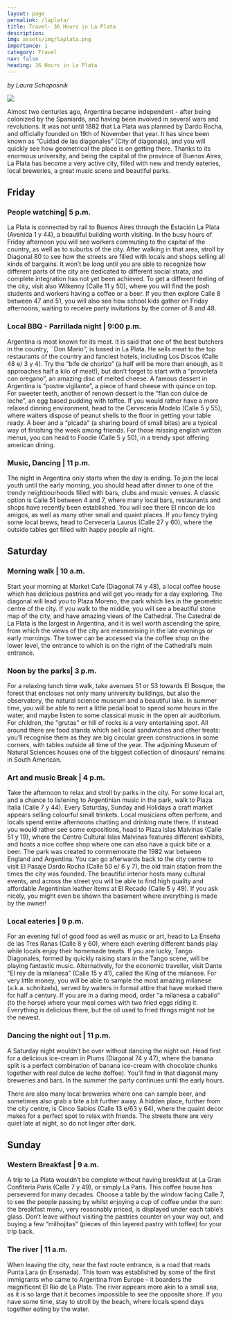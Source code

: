 ```yaml
---
layout: page
permalink: /laplata/
title: Travel- 36 Hours in La Plata
description: 
img: assets/img/laplata.png
importance: 1
category: Travel
nav: false
heading: 36 Hours in La Plata
---
```


*by Laura Schaposnik*

![]({{site.baseurl}}/assets/img/laplata.png)

Almost two centuries ago, Argentina became independent - after being colonized by the Spaniards, and having been involved in several wars and revolutions. It was not until 1882 that La Plata was planned by Dardo Rocha, and officially founded on 19th of November that year. It has since been known as “Cuidad de las diagonales” (City of diagonals), and you will quickly see how geometrical the place is on getting there. Thanks to its enormous university, and being the capital of the province of Buenos Aires, La Plata has become a very active city, filled with new and trendy eateries, local breweries, a great music scene and beautiful parks.

## Friday

### People watching| 5 p.m.

La Plata is connected by rail to Buenos Aires through the Estación La Plata (Avenida 1 y 44), a beautiful building worth visiting. In the busy hours of Friday afternoon you will see workers commuting to the capital of the country, as well as to suburbs of the city.  After walking in that area, stroll by Diagonal 80 to see how the streets are filled with locals and shops selling all kinds of bargains.  It won’t be long until you are able to recognize how different parts of the city are dedicated to different social strata, and complete integration has not yet been achieved. To get a different feeling of the city, visit also Wilkenny (Calle 11 y 50), where you will find the posh students and workers having a coffee or a beer. If you then explore Calle 8 between 47 and 51, you will also see how school kids gather on Friday afternoons, waiting to receive party invitations by the corner of 8 and 48.

### Local BBQ - Parrillada night | 9:00 p.m.

Argentina is most known for its meat. It is said that one of the best butchers in the country, ``Don Mario’’,  is based in La Plata. He sells meat to the top restaurants of the country and fanciest hotels, including Los Discos (Calle 48 e/ 3 y 4). Try the “bife de chorizo” (a half will be more than enough, as it approaches half a kilo of meat!), but don’t forget to start with a “provoleta con oregano”, an amazing disc of melted cheese. A famous dessert in Argentina is “postre vigilante”, a piece of hard cheese with quince on top. For sweeter teeth,  another of renown dessert is the “flan con dulce de leche”, an egg based pudding with toffee. If you would rather have a more relaxed dinning environment, head to the Cerveceria Modelo (Calle 5 y 55), where  waiters dispose of peanut shells to the floor in getting your table ready. A beer and a “picada" (a sharing board  of small bites) are a typical way of finishing the week among friends. For those missing english written menus, you can head to Foodie (Calle 5 y 50), in a trendy spot offering american dining.

### Music, Dancing | 11 p.m.

The night in Argentina only starts when the day is ending. To join the local youth until the early morning, you should head after dinner to one of the trendy neighbourhoods filled with bars, clubs and music venues. A classic option is Calle 51 between 4 and 7, where many local bars, restaurants and shops have recently been established. You will see there El rincon de los amigos, as well as many other small and quaint places. If you fancy trying some local brews, head to Cerveceria Laurus (Calle 27 y 60), where the outside tables get filled with happy people all night. 

## Saturday

### Morning walk | 10 a.m.

Start your morning at Market Cafe (Diagonal 74 y 48), a local coffee house which has delicious pastries and will get you ready for a day exploring. The diagonal will lead you to Plaza Moreno, the park which lies in the geometric centre of the city. If you walk to the middle, you will see a beautiful stone map of the city, and have amazing views of the Cathedral. The Catedral de La Plata is the largest in Argentina, and it is well worth ascending the spire, from which the views of the city are mesmerising in the late evenings or early mornings. The tower can be accessed via the coffee shop on the lower level, the entrance to which is on the right of the Cathedral’s main entrance.

### Noon by the parks| 3 p.m.

For a relaxing lunch time walk, take avenues 51 or 53 towards El Bosque, the forest that encloses not only many university buildings, but also the observatory, the natural science museum and a beautiful lake. In summer time, you will be able to rent a little pedal boat to spend some hours in the water, and maybe listen to some classical music in the open air auditorium. For children, the "grutas" or hill of rocks is a very entertaining spot. All around there are food stands which sell local sandwiches and other treats: you’ll recognise them as they are big circular green constructions in some corners, with tables outside all time of the year. The adjoining Museum of Natural Sciences houses one of the biggest collection of dinosaurs’ remains in South American.     

### Art and music Break | 4 p.m.

Take the afternoon to relax and stroll by parks in the city. For some local art, and a chance to listening to Argentinian music in the park, walk to Plaza Italia (Calle 7 y 44). Every Saturday, Sunday and Holidays a craft market appears selling colourful small trinkets. Local musicians often perform, and locals spend entire afternoons chatting and drinking mate there.  If instead you would rather see some expositions, head to Plaza Islas Malvinas (Calle 51 y 19), where the Centro Cultural Islas Malvinas features different exhibits, and hosts a nice coffee shop where one can also have a quick bite or a beer. The park was created to commemorate the 1982 war between England and Argentina. You can go afterwards back to the city centre to visit El Pasaje Dardo Rocha (Calle 50 e/ 6 y 7), the old train station from the times the city was founded. The beautiful interior hosts many cultural events, and across the street you will be able to find high quality and affordable Argentinian leather items at El Recado (Calle 5 y 49). If you ask nicely, you might even be shown the basement where everything is made by the owner!

### Local eateries | 9 p.m.

For an evening full of good food as well as music or art, head to La Enseña de las Tres Ranas (Calle 8 y 60), where each evening different bands play while locals enjoy their homemade treats. If you are lucky, Tango Diagonales, formed by quickly raising stars in the Tango scene, will be playing fantastic music. Alternatively, for the economic traveller, visit Dante “El rey de la milanesa” (Calle 15 y 41), called the King of the milanese. For very little money, you will be able to sample the most amazing milanese (a.k.a. schnitzels), served by waiters in formal attire that have worked there for half a century. If you are in a daring mood, order  “a milanesa a caballo” (to the horse) where your meal comes with two fried eggs riding it. Everything is delicious there, but the oil used to fried things might not be the newest.    

### Dancing the night out | 11 p.m.

A Saturday night wouldn’t be over without dancing the night out. Head first for a delicious ice-cream in Plums (Diagonal 74 y 47), where the banana split is a perfect combination of banana ice-cream with chocolate chunks together with real dulce de leche (toffee). You’ll find in that diagonal many breweries and bars. In the summer the party continues until the early hours.

There are also many local breweries where one can sample beer, and sometimes also grab a bite a bit further away. A hidden place, further from the city centre, is Cinco Sabios (Calle 13 e/63 y 64), where the quaint decor makes for a perfect spot to relax with friends. The streets there are very quiet late at night, so do not linger after dark.


## Sunday

### Western Breakfast | 9 a.m.

A trip to La Plata wouldn’t be complete without having breakfast at La Gran Confitería Paris (Calle 7 y 49), or simply La Paris. This coffee house has persevered for many decades. Choose a table by the window facing Calle 7, to see the people passing by whilst enjoying a cup of coffee under the sun: the breakfast menu, very reasonably priced, is displayed under each table’s glass. Don’t leave without visiting the pastries counter on your way out, and buying a few “milhojitas” (pieces of thin layered pastry with toffee) for your trip back.

### The river | 11 a.m.

When leaving the city, near the fast route entrance, is a road that reads Punta Lara (in Ensenada). This town was established by some of the first immigrants who came to Argentina from Europe - it boarders the magnificent El Rio de La Plata. The river appears more akin to a small sea, as it is so large that it becomes impossible to see the opposite shore. If you have some time, stay to stroll by the beach, where locals spend days together eating by the water.
